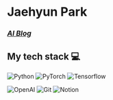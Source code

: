 <h1> Jaehyun Park </h1>

<p>
  <em>
    <h3> 
      <a href="https://highllight.tistory.com">
        AI Blog
      </a>
    </h3>
  </em>
</p>

<h2> My tech stack 💻 </h2>

![Python](https://img.shields.io/badge/-Python-3776AB?style=for-the-badge&logo=Python&logoColor=ffffff)
![PyTorch](https://img.shields.io/badge/-PyTorch-EE4C2C?style=for-the-badge&logo=PyTorch&logoColor=ffffff)
![Tensorflow](https://img.shields.io/badge/-Tensorflow-FF6F00?style=for-the-badge&logo=Tensorflow&logoColor=ffffff)

![OpenAI](https://img.shields.io/badge/-OpenAI-412991?style=for-the-badge&logo=OpenAI&logoColor=ffffff)
![Git](https://img.shields.io/badge/-Git-F05032?style=for-the-badge&logo=Git&logoColor=ffffff)
![Notion](https://img.shields.io/badge/-Notion-000000?style=for-the-badge&logo=Notion&logoColor=ffffff)
